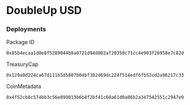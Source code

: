# DoubleUp USD

### Deployments
Package ID
```
0x85b4ecaa1d0e8f5289044b8a0721d94d802af20350c71cc4e903f26958e7c82d
```
TreasuryCap
```
0x129a0d224ca67d111b5d5807b04bf302d69dc224f514edf6fb52cd2a96217c33
```
CoinMetadata
```
0x4f52cb8c574bb3c56e899013b6b4f2bf41c60a61d0a86b2a347542551c2947e9
```
